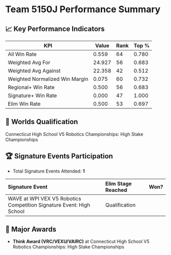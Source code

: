 # Team 5150J Performance Summary

## 📈 Key Performance Indicators
| KPI | Value | Rank | Top % |
| --- | ----- | ---- | ----- |
| All Win Rate | 0.559 | 64 | 0.780 |
| Weighted Avg For | 24.927 | 56 | 0.683 |
| Weighted Avg Against | 22.358 | 42 | 0.512 |
| Weighted Normalized Win Margin | 0.075 | 60 | 0.732 |
| Regional+ Win Rate | 0.500 | 56 | 0.683 |
| Signature+ Win Rate | 0.000 | 47 | 1.000 |
| Elim Win Rate | 0.500 | 53 | 0.697 |


## 🎯 Worlds Qualification
Connecticut High School V5 Robotics Championships: High Stake Championships

## 🏆 Signature Events Participation
- Total Signature Events Attended: **1**

| Signature Event | Elim Stage Reached | Won? |
|:----------------|:-------------------|:----|
| WAVE at WPI VEX V5 Robotics Competition Signature Event: High School | Qualification |  |


## 🥇 Major Awards
- **Think Award (VRC/VEXU/VAIRC)** at Connecticut High School V5 Robotics Championships: High Stake Championships

